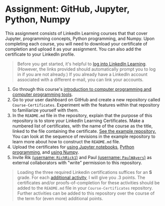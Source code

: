 # Assignment: GitHub, Jupyter, Python, Numpy
This assignment consists of LinkedIn Learning courses that that cover Jupyter, programming concepts, Python programming, and Numpy. Upon completing each course, you will need to download your certificate of completion and upload it as your assignment. You can also add the certificate to your LinkedIn profile.
>Before you get started, it's helpful to [log into LinkedIn Learning](https://www.linkedin.com/login/en). (However, the links provided should automatically prompt you to log in if you are not already.) If you already have a LinkedIn account associated with a different e-mail, you can link your accounts.

1. Go through this course's [introduction to computer programming and computer programming tools](https://qchem.qc-edu.org/jupyter.html).
1. Go to your user dashboard on GitHub and create a new repository called `Course-Certificates`. Experiment with the features within that repository to familiarize yourself with them.
2. In the `README.md` file in the repository, explain that the purpose of this repository is to store your LinkedIn Learning Certificates. Make a numbered list of certificates, with the name of the course as the title, linked to the file containing the certificate. [See the example repository.](https://github.com/McMasterQM/Course-Certificates) You can look at the sequence of revisions in the example repository to learn more about how to construct the `README.md` file.
3. Upload the certificates for [using Jupyter notebooks](../problems/Jupyter.md), [Python programming](../problems/python.md), and [using Numpy](../problems/numpy.md).
4. Invite Rik [(username: `RichRick1`)](https://github.com/RichRick1) and Paul [(username: `PaulWAyers`)](https://github.com/PaulWAyers) as external collaborators with "write" permission to this repository.

> Loading the three required Linkedin certifications suffices for an **S** grade. For each [additional activity](../extracredit/programming.md), I will give you .3 points.  The certificates and/or proofs-of-completion for these activities should be added to the `README.md` file in your `Course-Certificates` repository. Further activities can be added to this repository over the course of the term for (even more) additional points.
